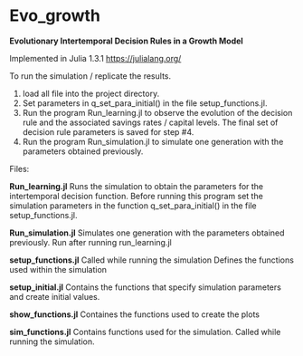 # Evo_growth

**Evolutionary Intertemporal Decision Rules in a Growth Model**

Implemented in Julia 1.3.1 https://julialang.org/


To run the simulation / replicate the results.
1.  load all file into the project directory.
2.	Set parameters in q_set_para_initial() in the file setup_functions.jl.
3.	Run the program  Run_learning.jl to observe the evolution of the decision rule and the associated savings rates / capital levels. The final set of decision rule parameters is saved for step #4.
4.	Run the program  Run_simulation.jl to simulate one generation with the parameters obtained previously.




Files:

**Run_learning.jl**
Runs the simulation to obtain the parameters for the intertemporal decision function.
Before running this program set the simulation parameters in the function q_set_para_initial() in the file setup_functions.jl.


**Run_simulation.jl**
Simulates one generation with the parameters obtained previously. Run after running run_learning.jl


**setup_functions.jl**
Called while running the simulation
Defines the functions used within the simulation


**setup_initial.jl**
Contains the functions that specify simulation parameters and create initial values.


**show_functions.jl**
Containes the functions used to create the plots


**sim_functions.jl**
Contains functions used for the simulation.
Called while running the simulation.
